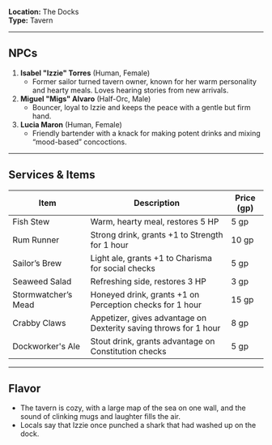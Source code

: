 **Location:** The Docks  
**Type:** Tavern

---

## NPCs

1. **Isabel "Izzie" Torres** (Human, Female)
    - Former sailor turned tavern owner, known for her warm personality and hearty meals. Loves hearing stories from new arrivals.
2. **Miguel "Migs" Alvaro** (Half-Orc, Male)
    - Bouncer, loyal to Izzie and keeps the peace with a gentle but firm hand.
3. **Lucia Maron** (Human, Female)
    - Friendly bartender with a knack for making potent drinks and mixing “mood-based” concoctions.

---

## Services & Items

|Item|Description|Price (gp)|
|---|---|---|
|Fish Stew|Warm, hearty meal, restores 5 HP|5 gp|
|Rum Runner|Strong drink, grants +1 to Strength for 1 hour|10 gp|
|Sailor’s Brew|Light ale, grants +1 to Charisma for social checks|5 gp|
|Seaweed Salad|Refreshing side, restores 3 HP|3 gp|
|Stormwatcher’s Mead|Honeyed drink, grants +1 on Perception checks for 1 hour|15 gp|
|Crabby Claws|Appetizer, gives advantage on Dexterity saving throws for 1 hour|8 gp|
|Dockworker's Ale|Stout drink, grants advantage on Constitution checks|5 gp|

---

## Flavor

- The tavern is cozy, with a large map of the sea on one wall, and the sound of clinking mugs and laughter fills the air.
- Locals say that Izzie once punched a shark that had washed up on the dock.